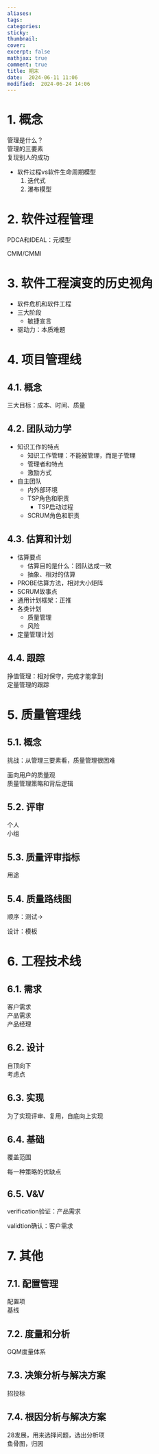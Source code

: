 ```yaml
---
aliases: 
tags: 
categories:
sticky:
thumbnail:
cover: 
excerpt: false
mathjax: true
comment: true
title: 期末
date:  2024-06-11 11:06
modified:  2024-06-24 14:06
---
```


# 1. 概念

管理是什么？  
管理的三要素  
复现别人的成功

- 软件过程vs软件生命周期模型
	1. 迭代式
	2. 瀑布模型

# 2. 软件过程管理

PDCA和IDEAL：元模型

CMM/CMMI

# 3. 软件工程演变的历史视角

- 软件危机和软件工程
- 三大阶段
	- 敏捷宣言
- 驱动力：本质难题

# 4. 项目管理线

## 4.1. 概念

三大目标：成本、时间、质量

## 4.2. 团队动力学

- 知识工作的特点
	- 知识工作管理：不能被管理，而是子管理
	- 管理者和特点
	- 激励方式
- 自主团队
	- 内外部环境
	- TSP角色和职责
		- TSP启动过程
	- SCRUM角色和职责

## 4.3. 估算和计划

- 估算要点
	- 估算目的是什么：团队达成一致
	- 抽象、相对的估算
- PROBE估算方法，相对大小矩阵
- SCRUM故事点
- 通用计划框架：正推
- 各类计划
	- 质量管理
	- 风险
- 定量管理计划

## 4.4. 跟踪

挣值管理：相对保守，完成才能拿到  
定量管理的跟踪

# 5. 质量管理线

## 5.1. 概念

挑战：从管理三要素看，质量管理很困难

面向用户的质量观  
质量管理策略和背后逻辑

## 5.2. 评审

个人  
小组

## 5.3. 质量评审指标

用途

## 5.4. 质量路线图

顺序：测试->

设计：模板

# 6. 工程技术线

## 6.1. 需求

客户需求  
产品需求  
产品经理

## 6.2. 设计

自顶向下  
考虑点

## 6.3. 实现

为了实现评审、复用，自底向上实现

## 6.4. 基础

覆盖范围

每一种策略的优缺点

## 6.5. V&V

verification验证：产品需求

validtion确认：客户需求

# 7. 其他

## 7.1. 配置管理

配置项  
基线

## 7.2. 度量和分析

GQM度量体系

## 7.3. 决策分析与解决方案

招投标

## 7.4. 根因分析与解决方案

28发展，用来选择问题，选出分析项  
鱼骨图，归因